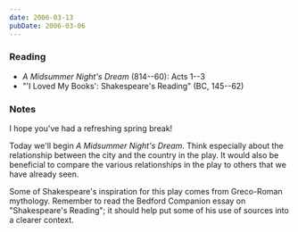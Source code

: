 ```yaml
---
date: 2006-03-13
pubDate: 2006-03-06
---
```


### Reading

* <cite>A Midsummer Night's Dream</cite> (814--60): Acts 1--3
* "'I Loved My Books': Shakespeare's Reading" (BC, 145--62)

### Notes

I hope you've had a refreshing spring break!

Today we'll begin <cite>A Midsummer Night's Dream</cite>. Think especially about the relationship between the city and the country in the play. It would also be beneficial to compare the various relationships in the play to others that we have already seen.

Some of Shakespeare's inspiration for this play comes from Greco-Roman mythology. Remember to read the Bedford Companion essay on "Shakespeare's Reading"; it should help put some of his use of sources into a clearer context.
